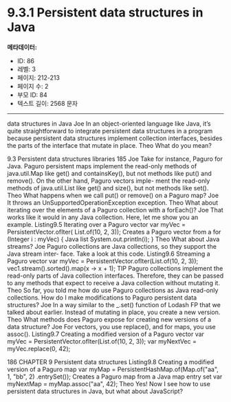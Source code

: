 # 9.3.1 Persistent data structures in Java

**메타데이터:**
- ID: 86
- 레벨: 3
- 페이지: 212-213
- 페이지 수: 2
- 부모 ID: 84
- 텍스트 길이: 2568 문자

---

data structures in Java
Joe In an object-oriented language like Java, it’s quite straightforward to integrate
persistent data structures in a program because persistent data structures
implement collection interfaces, besides the parts of the interface that mutate
in place.
Theo What do you mean?

9.3 Persistent data structures libraries 185
Joe Take for instance, Paguro for Java. Paguro persistent maps implement the
read-only methods of java.util.Map like get() and containsKey(), but not
methods like put() and remove(). On the other hand, Paguro vectors imple-
ment the read-only methods of java.util.List like get() and size(), but not
methods like set().
Theo What happens when we call put() or remove() on a Paguro map?
Joe It throws an UnSupportedOperationException exception.
Theo What about iterating over the elements of a Paguro collection with a forEach()?
Joe That works like it would in any Java collection. Here, let me show you an example.
Listing9.5 Iterating over a Paguro vector
var myVec = PersistentVector.ofIter(
List.of(10, 2, 3));
Creates a Paguro
vector from a
for (Integer i : myVec) {
Java list
System.out.println(i);
}
Theo What about Java streams?
Joe Paguro collections are Java collections, so they support the Java stream inter-
face. Take a look at this code.
Listing9.6 Streaming a Paguro vector
var myVec = PersistentVector.ofIter(List.of(10, 2, 3));
vec1.stream().sorted().map(x -> x + 1);
TIP Paguro collections implement the read-only parts of Java collection interfaces.
Therefore, they can be passed to any methods that expect to receive a Java collection
without mutating it.
Theo So far, you told me how do use Paguro collections as Java read-only collections.
How do I make modifications to Paguro persistent data structures?
Joe In a way similar to the _.set() function of Lodash FP that we talked about
earlier. Instead of mutating in place, you create a new version.
Theo What methods does Paguro expose for creating new versions of a data structure?
Joe For vectors, you use replace(), and for maps, you use assoc().
Listing9.7 Creating a modified version of a Paguro vector
var myVec = PersistentVector.ofIter(List.of(10, 2, 3));
var myNextVec = myVec.replace(0, 42);

186 CHAPTER 9 Persistent data structures
Listing9.8 Creating a modified version of a Paguro map
var myMap = PersistentHashMap.of(Map.of("aa", 1, "bb", 2)
.entrySet());
Creates a Paguro map
from a Java map entry set
var myNextMap = myMap.assoc("aa", 42);
Theo Yes! Now I see how to use persistent data structures in Java, but what about
JavaScript?